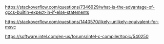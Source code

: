 https://stackoverflow.com/questions/7346929/what-is-the-advantage-of-gccs-builtin-expect-in-if-else-statements

https://stackoverflow.com/questions/1440570/likely-unlikely-equivalent-for-msvc

https://software.intel.com/en-us/forums/intel-c-compiler/topic/540250
